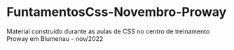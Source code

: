 # FuntamentosCss-Novembro-Proway



Material construído durante as aulas de CSS no centro de treinamento Proway em Blumenau - nov/2022
